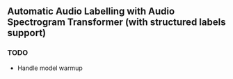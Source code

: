 ## Automatic Audio Labelling with Audio Spectrogram Transformer (with structured labels support)

### TODO
- Handle model warmup